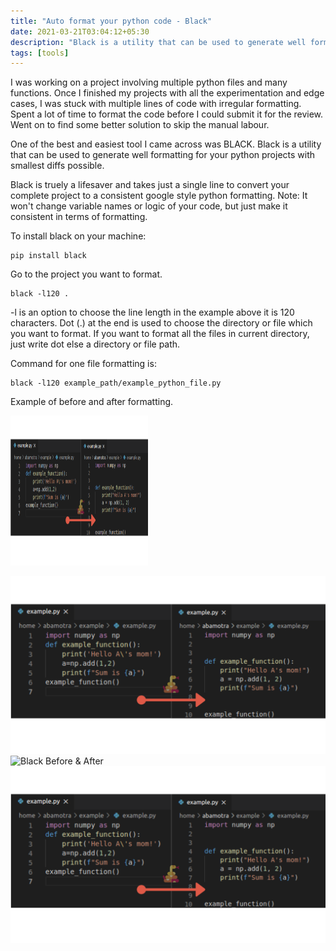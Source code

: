 ```yaml
---
title: "Auto format your python code - Black"
date: 2021-03-21T03:04:12+05:30
description: "Black is a utility that can be used to generate well formatting for your python projects with smallest diffs possible."
tags: [tools]
---
```


I was working on a project involving multiple python files and many functions. Once I finished my projects with all the experimentation and edge cases, I was stuck with multiple lines of code with irregular formatting. Spent a lot of time to format the code before I could submit it for the review. Went on to find some better solution to skip the manual labour.

One of the best and easiest tool I came across was BLACK. Black is a utility that can be used to generate well formatting for your python projects with smallest diffs possible.

Black is truely a lifesaver and takes just a single line to convert your complete project to a consistent google style python formatting. Note: It won't change variable names or logic of your code, but just make it consistent in terms of formatting.

To install black on your machine:

~~~ {.bash}
pip install black
~~~

Go to the project you want to format.

~~~ {.bash}
black -l120 .
~~~

-l is an option to choose the line length in the example above it is 120 characters. Dot (.) at the end is used to choose the directory or file which you want to format. If you want to format all the files in current directory, just write dot else a directory or file path.

Command for one file formatting is:

~~~ {.bash}
black -l120 example_path/example_python_file.py
~~~

Example of before and after formatting.

<p>
    <img src="images/black_before_after.png?raw=true" width="220" height="240" />
</p>

![Black Before & After](images/black_before_after.png?raw=true)
![Black Before & After](/images/black_before_after.png?raw=true)
![Black Before & After](https://github.com/abhishekbamotra/abhib/blob/master/exampleSite/content/posts/images/black_before_after.png?raw=true)
